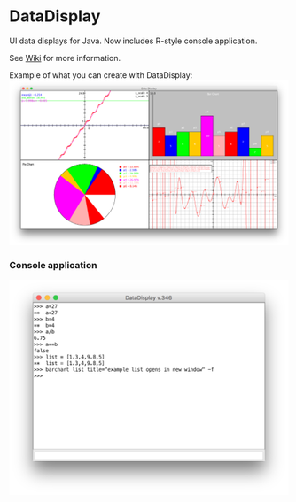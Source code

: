 # DataDisplay
UI data displays for Java. Now includes R-style console application.

See [Wiki](https://github.com/Dando18/DataDisplay/wiki) for more information.

Example of what you can create with DataDisplay:
![](https://github.com/Dando18/DataDisplay/blob/master/images/Multi_Panel_Example.png)

### Console application
![](https://github.com/Dando18/DataDisplay/blob/master/images/console_example.png)